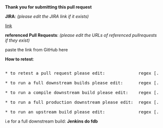 **Thank you for submitting this pull request**

**JIRA**: _(please edit the JIRA link if it exists)_ 

[link](https://www.example.com)

**referenced Pull Requests**: _(please edit the URLs of referenced pullrequests if they exist)_

paste the link from GitHub here

**How to retest**:

<pre>  
* to retest a pull request please edit:             regex [.*[j|J]enkins,?.*(retest|test) this.*] OR ok to test
  
* to run a full downstream builds please edit:      regex [.*[j|J]enkins,?.*(execute|run|trigger|start|do) fdb.*]
  
* to run a compile downstream build please edit:    regex [.*[j|J]enkins,?.*(execute|run|trigger|start|do) cdb.*]

* to run a full production downstream please edit:  regex [.*[j|J]enkins,?.*(execute|run|trigger|start|do) product fdb.*]

* to run an upstream build please edit:             regex [.*[j|J]enkins,?.*(execute|run|trigger|start|do) upstream.*]
</pre>

i.e for a full downstream build: **Jenkins do fdb**
